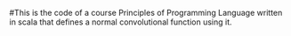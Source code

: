 #This is the code of a course Principles of Programming Language written in scala that defines a normal convolutional function using it.
